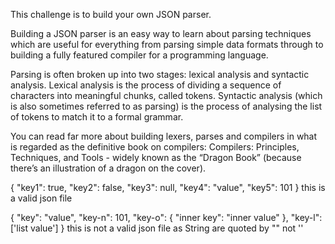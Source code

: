 This challenge is to build your own JSON parser.

Building a JSON parser is an easy way to learn about parsing techniques which are useful for everything from parsing simple data formats through to building a fully featured compiler for a programming language.

Parsing is often broken up into two stages: lexical analysis and syntactic analysis. Lexical analysis is the process of dividing a sequence of characters into meaningful chunks, called tokens. Syntactic analysis (which is also sometimes referred to as parsing) is the process of analysing the list of tokens to match it to a formal grammar.

You can read far more about building lexers, parses and compilers in what is regarded as the definitive book on compilers: Compilers: Principles, Techniques, and Tools - widely known as the “Dragon Book” (because there’s an illustration of a dragon on the cover).



{
"key1": true,
"key2": false,
"key3": null,
"key4": "value",
"key5": 101
}
this is a valid json file

{
"key": "value",
"key-n": 101,
"key-o": {
"inner key": "inner value"
},
"key-l": ['list value']
}
this is not a valid json file as String are quoted by "" not ''